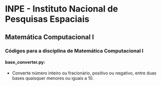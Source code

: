 # INPE - Instituto Nacional de Pesquisas Espaciais
## Matemática Computacional I

### Códigos para a disciplina de Matemática Computacional I

#### base_converter.py:
- Converte número inteiro ou fracionário, positivo ou negativo, entre duas bases quaisquer menores ou iguais a 10.
